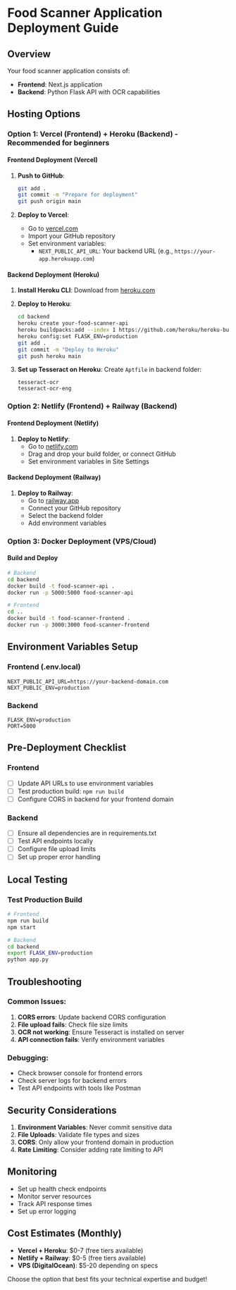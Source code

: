# Food Scanner Application Deployment Guide

## Overview
Your food scanner application consists of:
- **Frontend**: Next.js application
- **Backend**: Python Flask API with OCR capabilities

## Hosting Options

### Option 1: Vercel (Frontend) + Heroku (Backend) - Recommended for beginners

#### Frontend Deployment (Vercel)
1. **Push to GitHub**:
   ```bash
   git add .
   git commit -m "Prepare for deployment"
   git push origin main
   ```

2. **Deploy to Vercel**:
   - Go to [vercel.com](https://vercel.com)
   - Import your GitHub repository
   - Set environment variables:
     - `NEXT_PUBLIC_API_URL`: Your backend URL (e.g., `https://your-app.herokuapp.com`)

#### Backend Deployment (Heroku)
1. **Install Heroku CLI**: Download from [heroku.com](https://devcenter.heroku.com/articles/heroku-cli)

2. **Deploy to Heroku**:
   ```bash
   cd backend
   heroku create your-food-scanner-api
   heroku buildpacks:add --index 1 https://github.com/heroku/heroku-buildpack-apt
   heroku config:set FLASK_ENV=production
   git add .
   git commit -m "Deploy to Heroku"
   git push heroku main
   ```

3. **Set up Tesseract on Heroku**:
   Create `Aptfile` in backend folder:
   ```
   tesseract-ocr
   tesseract-ocr-eng
   ```

### Option 2: Netlify (Frontend) + Railway (Backend)

#### Frontend Deployment (Netlify)
1. **Deploy to Netlify**:
   - Go to [netlify.com](https://netlify.com)
   - Drag and drop your build folder, or connect GitHub
   - Set environment variables in Site Settings

#### Backend Deployment (Railway)
1. **Deploy to Railway**:
   - Go to [railway.app](https://railway.app)
   - Connect your GitHub repository
   - Select the backend folder
   - Add environment variables

### Option 3: Docker Deployment (VPS/Cloud)

#### Build and Deploy
```bash
# Backend
cd backend
docker build -t food-scanner-api .
docker run -p 5000:5000 food-scanner-api

# Frontend
cd ..
docker build -t food-scanner-frontend .
docker run -p 3000:3000 food-scanner-frontend
```

## Environment Variables Setup

### Frontend (.env.local)
```
NEXT_PUBLIC_API_URL=https://your-backend-domain.com
NEXT_PUBLIC_ENV=production
```

### Backend
```
FLASK_ENV=production
PORT=5000
```

## Pre-Deployment Checklist

### Frontend
- [ ] Update API URLs to use environment variables
- [ ] Test production build: `npm run build`
- [ ] Configure CORS in backend for your frontend domain

### Backend
- [ ] Ensure all dependencies are in requirements.txt
- [ ] Test API endpoints locally
- [ ] Configure file upload limits
- [ ] Set up proper error handling

## Local Testing

### Test Production Build
```bash
# Frontend
npm run build
npm start

# Backend
cd backend
export FLASK_ENV=production
python app.py
```

## Troubleshooting

### Common Issues:
1. **CORS errors**: Update backend CORS configuration
2. **File upload fails**: Check file size limits
3. **OCR not working**: Ensure Tesseract is installed on server
4. **API connection fails**: Verify environment variables

### Debugging:
- Check browser console for frontend errors
- Check server logs for backend errors
- Test API endpoints with tools like Postman

## Security Considerations

1. **Environment Variables**: Never commit sensitive data
2. **File Uploads**: Validate file types and sizes
3. **CORS**: Only allow your frontend domain in production
4. **Rate Limiting**: Consider adding rate limiting to API

## Monitoring

- Set up health check endpoints
- Monitor server resources
- Track API response times
- Set up error logging

## Cost Estimates (Monthly)

- **Vercel + Heroku**: $0-7 (free tiers available)
- **Netlify + Railway**: $0-5 (free tiers available)
- **VPS (DigitalOcean)**: $5-20 depending on specs

Choose the option that best fits your technical expertise and budget!